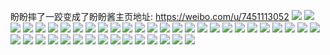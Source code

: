 盼盼摔了一跤变成了盼盼酱主页地址: https://weibo.com/u/7451113052 
![](https://wx4.sinaimg.cn/mw2000/0088g6SMgy1h96bkwckjzj30u0140tet.jpg) 
![](https://wx4.sinaimg.cn/mw2000/0088g6SMgy1h6h4y004n2j30u00u0jup.jpg) 
![](https://wx4.sinaimg.cn/mw2000/0088g6SMgy1h6h4y0u8coj30u00u041n.jpg) 
![](https://wx4.sinaimg.cn/mw2000/0088g6SMgy1h6h4xz42u1j30u0156n4y.jpg) 
![](https://wx4.sinaimg.cn/mw2000/0088g6SMgy1h6h4ukmu1ij30u01sygqz.jpg) 
![](https://wx4.sinaimg.cn/mw2000/0088g6SMgy1h6h4upcl85j30u01sy0yy.jpg) 
![](https://wx4.sinaimg.cn/mw2000/0088g6SMgy1h6h4uvdr6rj30u01syn2v.jpg) 
![](https://wx4.sinaimg.cn/mw2000/0088g6SMgy1h6h4v00topj30u01sy0yl.jpg) 
![](https://wx4.sinaimg.cn/mw2000/0088g6SMgy1h6h4v4pupzj30u01sydli.jpg) 
![](https://wx4.sinaimg.cn/mw2000/0088g6SMgy1h6h4ugaewej30u01sydkw.jpg) 
![](https://wx4.sinaimg.cn/mw2000/0088g6SMgy1h6h4v9txy0j30u01syn3j.jpg) 
![](https://wx4.sinaimg.cn/mw2000/0088g6SMgy1h6h4vax5j9j30u01syte2.jpg) 
![](https://wx4.sinaimg.cn/mw2000/0088g6SMgy1h61x97zlvej30u0140t9q.jpg) 
![](https://wx4.sinaimg.cn/mw2000/0088g6SMgy1h5xkf4h14sj30u01400xc.jpg) 
![](https://wx4.sinaimg.cn/mw2000/0088g6SMgy1h5xkf5g34rj30u0150dnx.jpg) 
![](https://wx4.sinaimg.cn/mw2000/0088g6SMgy1h5xkf5x13yj30m80m8jth.jpg) 
![](https://wx4.sinaimg.cn/mw2000/0088g6SMgy1h5xkf6i8juj30u0140af6.jpg) 
![](https://wx4.sinaimg.cn/mw2000/0088g6SMgy1h5xkf75et7j31400u045a.jpg) 
![](https://wx4.sinaimg.cn/mw2000/0088g6SMgy1h5xkf81i7jj30u01hcws7.jpg) 
![](https://wx4.sinaimg.cn/mw2000/0088g6SMgy1h5xkf9787xj31400u0462.jpg) 
![](https://wx4.sinaimg.cn/mw2000/0088g6SMgy1h5xkf9npvwj30u00u0gqc.jpg) 
![](https://wx4.sinaimg.cn/mw2000/0088g6SMgy1h5sxm7e6hdj30u00u0dh0.jpg) 
![](https://wx4.sinaimg.cn/mw2000/0088g6SMgy1h5sxm7zwmej31400u040d.jpg) 
![](https://wx4.sinaimg.cn/mw2000/0088g6SMgy1h5sxm8hoyrj30t512v45c.jpg) 
![](https://wx4.sinaimg.cn/mw2000/0088g6SMgy1h5sxj1efsfj30u01syk26.jpg) 
![](https://wx4.sinaimg.cn/mw2000/0088g6SMgy1h5mto78qwvj31400u0n3p.jpg) 
![](https://wx4.sinaimg.cn/mw2000/0088g6SMgy1h5mtq028wjj30na15dteo.jpg) 
![](https://wx4.sinaimg.cn/mw2000/0088g6SMgy1h5mtq31tgvj30u01hcws7.jpg) 
![](https://wx4.sinaimg.cn/mw2000/0088g6SMgy1h5mtq3zkfvj31400u045a.jpg) 
![](https://wx4.sinaimg.cn/mw2000/0088g6SMgy1h5mtq1ms2pj31400u0tgy.jpg) 
![](https://wx4.sinaimg.cn/mw2000/0088g6SMgy1h5mtq8neeej31hc0u0gwa.jpg) 
![](https://wx4.sinaimg.cn/mw2000/0088g6SMgy1h5mtq4ch35j304g04gglf.jpg) 
![](https://wx4.sinaimg.cn/mw2000/0088g6SMgy1h5mtqwhelrj303z040web.jpg) 
![](https://wx4.sinaimg.cn/mw2000/0088g6SMgy1h5mtqvl6grj30n70n8q3b.jpg) 
![](https://wx4.sinaimg.cn/mw2000/0088g6SMgy1h3t9hap3tkj31400u046d.jpg) 
![](https://wx4.sinaimg.cn/mw2000/0088g6SMgy1h3t9h9z5vyj30u00u00xv.jpg) 
![](https://wx4.sinaimg.cn/mw2000/0088g6SMgy1h3nnot7y1qj30u0140jws.jpg) 
![](https://wx4.sinaimg.cn/mw2000/0088g6SMgy1h3nnotrfwmj30u0140wi0.jpg) 
![](https://wx4.sinaimg.cn/mw2000/0088g6SMgy1h3e61pidl1j30u014bwlh.jpg) 
![](https://wx4.sinaimg.cn/mw2000/0088g6SMgy1h3e61t2ip8j30u013uwkg.jpg) 
![](https://wx4.sinaimg.cn/mw2000/0088g6SMgy1h3e61tkku5j30pz1a6jun.jpg) 
![](https://wx4.sinaimg.cn/mw2000/0088g6SMgy1h3e61scc9pj30u01sydjm.jpg) 
